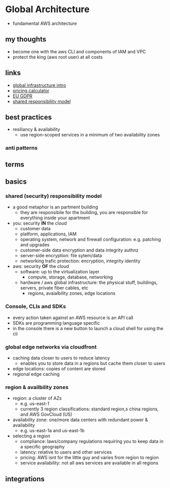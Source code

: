 # Global Architecture

- fundamental AWS architecture

## my thoughts

- become one with the aws CLI and components of IAM and VPC
- protect the king (aws root user) at all costs

## links

- [global infrastructure intro](https://aws.amazon.com/about-aws/global-infrastructure/)
- [pricing calculator](https://calculator.aws/#/)
- [EU GDPR](https://gdpr.eu/what-is-gdpr/)
- [shared responsibility model](https://aws.amazon.com/compliance/shared-responsibility-model/)

## best practices

- resiliancy & availability
  - use region-scoped services in a minimum of two availability zones

### anti patterns

## terms

## basics

### shared (security) responsibility model

- a good metaphor is an partment building
  - they are responsibile for the building, you are responsible for everything inside your apartment
- you: security **IN** the cloud
  - customer data
  - platform, applications, IAM
  - operating system, network and firewall configuration: e.g. patching and upgrades
  - customer-side data encryption and data integrity authnz
  - server-side encryption: file sytem/data
  - networking trafic protection: encryption, integrity identity
- aws: security **OF** the cloud
  - software: up to the virtualization layer
    - compute, storage, database, networking
  - hardware / aws global infrastructure: the physical stuff, buildings, servers, private fiber cables, etc
    - regions, avaialbility zones, edge locations

### Console, CLIs and SDKs

- every action taken against an AWS resource is an API call
- SDKs are programming language specific
- in the console there is a new button to launch a cloud shell for using the cli

### global edge networks via cloudfront

- caching data closer to users to reduce latency
  - enables you to store data in a regions but cache them closer to users
- edge locations: copies of content are stored
- regional edge caching

### region & availbility zones

- region: a cluster of AZs
  - e.g. us-east-1
  - currently 3 region classifications: standard region,s china regions, and AWS GovCloud (US)
- availability zone: one/more data centers with redundant power & availability
  - e.g. us-east-1a and us-east-1b
- selecting a region
  - compliance: laws/company regulations requiring you to keep data in a specific geography
  - latency: relative to users and other services
  - pricing: AWS isnt for the little guy and varies from region to region
  - service availability: not all aws services are available in all regions

## integrations
